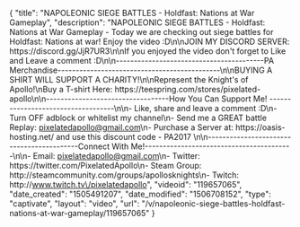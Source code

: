 {
    "title": "NAPOLEONIC SIEGE BATTLES - Holdfast: Nations at War Gameplay",
    "description": "NAPOLEONIC SIEGE BATTLES - Holdfast: Nations at War Gameplay - Today we are checking out siege battles for Holdfast: Nations at war! Enjoy the video :D\n\nJOIN MY DISCORD SERVER: https:\/\/discord.gg\/JjR7UR3\n\nIf you enjoyed the video don't forget to Like and Leave a comment :D\n\n-----------------------------------------PA Merchandise---------------------------------------------\n\nBUYING A SHIRT WILL SUPPORT A CHARITY!\n\nRepresent the Knight's of Apollo!\nBuy a T-shirt Here: https:\/\/teespring.com\/stores\/pixelated-apollo\n\n----------------------------------How You Can Support Me! -----------------------------------\n\n- Like, share and leave a comment :D\n- Turn OFF adblock or whitelist my channel\n- Send me a GREAT battle Replay: pixelatedapollo@gmail.com\n- Purchase a Server at: https:\/\/oasis-hosting.net\/ and use this discount code - PA2017 \n\n------------------------------------------Connect With Me!-----------------------------------------\n\n- Email: pixelatedapollo@gmail.com\n- Twitter: https:\/\/twitter.com\/PixelatedApollo\n- Steam Group:  http:\/\/steamcommunity.com\/groups\/apollosknights\n- Twitch: http:\/\/www.twitch.tv\/pixelatedapollo",
    "videoid": "119657065",
    "date_created": "1505491207",
    "date_modified": "1506708152",
    "type": "captivate",
    "layout": "video",
    "url": "\/v\/napoleonic-siege-battles-holdfast-nations-at-war-gameplay\/119657065"
}